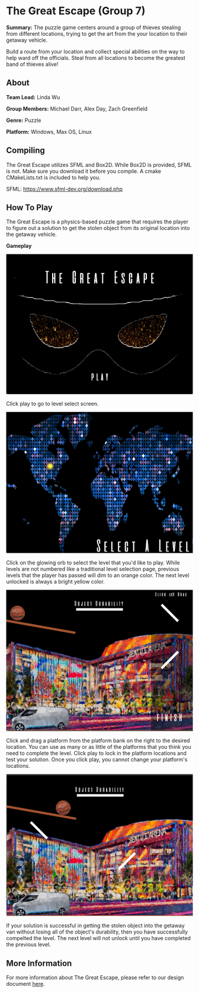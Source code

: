 # The Great Escape (Group 7)
**Summary:** The puzzle game centers around a group of thieves stealing from different locations, trying to get the art from the your location to their getaway vehicle.

Build a route from your location and collect special abilities on the way to help ward off the officials. Steal from all locations to become the greatest band of thieves alive!

## About
**Team Lead:** Linda Wu

**Group Members:** Michael Darr, Alex Day, Zach Greenfield

**Genre:** Puzzle

**Platform:** Windows, Max OS, Linux

## Compiling
The Great Escape utilizes SFML and Box2D. While Box2D is provided, SFML is not. Make sure you download it before you compile. A cmake CMakeLists.txt is included to help you.

SFML: https://www.sfml-dev.org/download.php

## How To Play
The Great Escape is a physics-based puzzle game that requires the player to figure out a solution to get the stolen object from its original location into the getaway vehicle.

**Gameplay**

![title](/data/ReadMeGuide/TitleScreen.png)

Click play to go to level select screen.

![levelselect](/data/ReadMeGuide/LevelSelect.png)

Click on the glowing orb to select the level that you'd like to play. While levels are not numbered like a traditional level selection page, previous levels that the player has passed will dim to an orange color. The next level unlocked is always a bright yellow color.

![levelone](/data/ReadMeGuide/LevelOneSetup.png)

Click and drag a platform from the platform bank on the right to the desired location. You can use as many or as little of the platforms that you think you need to complete the level. Click play to lock in the platform locations and test your solution. Once you click play, you cannot change your platform's locations.

![levelone](/data/ReadMeGuide/LevelOnePlay.png)

If your solution is successful in getting the stolen object into the getaway van without losing all of the object's durability, then you have successfully compelted the level. The next level will not unlock until you have completed the previous level.

## More Information
For more information about The Great Escape, please refer to our design document [here](https://docs.google.com/document/d/1-G_kxFBZOB9qA2d1C6jzQYF8fPCAyNPuF-_koAcvBis/edit?usp=sharing).
